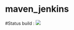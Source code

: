 # maven_jenkins
#Status build : <a href='http://192.168.0.105:8080/job/maven/'><img src='http://192.168.0.105:8080/buildStatus/icon?job=maven'></a>